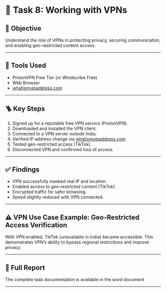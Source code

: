 # 🧠 Task 8: Working with VPNs

## 🎯 Objective
Understand the role of VPNs in protecting privacy, securing communication, and enabling geo-restricted content access.

---

## 🧰 Tools Used
- ProtonVPN Free Tier (or Windscribe Free)
- Web Browser
- [whatismyipaddress.com](https://whatismyipaddress.com/)

---

## 🪜 Key Steps
1. Signed up for a reputable free VPN service (ProtonVPN).  
2. Downloaded and installed the VPN client.  
3. Connected to a VPN server outside India.  
4. Verified IP address change via [whatismyipaddress.com](https://whatismyipaddress.com/).  
5. Tested geo-restricted access (TikTok).  
6. Disconnected VPN and confirmed loss of access.  

---

## ✅ Findings
- VPN successfully masked real IP and location.  
- Enabled access to geo-restricted content (TikTok).  
- Encrypted traffic for safer browsing.  
- Speed slightly reduced with VPN connected.

---

## ⚠️ VPN Use Case Example: Geo-Restricted Access Verification
With VPN enabled, TikTok (unavailable in India) became accessible. This demonstrates VPN’s ability to bypass regional restrictions and improve privacy.

---

## 📄 Full Report
The complete task documentation is available in the word document

---


